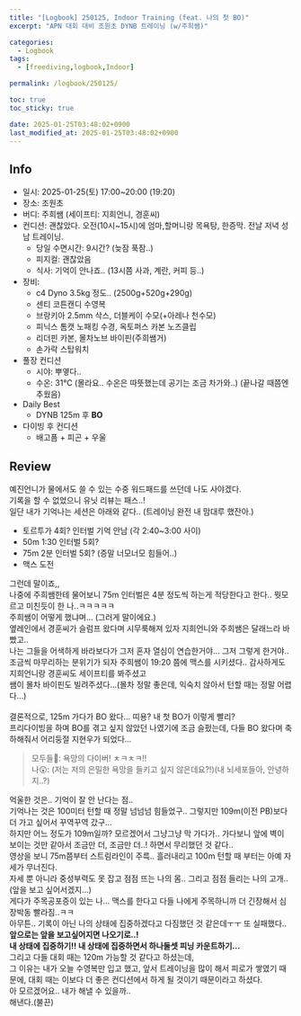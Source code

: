 ```yaml
---
title: "[Logbook] 250125, Indoor Training (feat. 나의 첫 BO)"
excerpt: "APN 대회 대비 조원초 DYNB 트레이닝 (w/주희쌤)"

categories:
  - Logbook
tags:
  - [freediving,logbook,Indoor]

permalink: /logbook/250125/

toc: true
toc_sticky: true

date: 2025-01-25T03:48:02+0900
last_modified_at: 2025-01-25T03:48:02+0900
---
```


## Info
- 일시: 2025-01-25(토) 17:00~20:00 (19:20)
- 장소: 조원초
- 버디: 주희쌤 (세이프티: 지희언니, 경훈씨)
- 컨디션: 괜찮았다. 오전(10시~15시)에 엄마,할머니랑 목욕탕, 한증막. 전날 저녁 성남 트레이닝.
  - 당일 수면시간: 9시간? (늦잠 푹잠..)
  - 피지컬: 괜찮았음
  - 식사: 기억이 안나죠.. (13시쯤 사과, 계란, 커피 등..)
- 장비:
  - c4 Dyno 3.5kg 정도.. (2500g+520g+290g)
  - 센티 코튼캔디 수영복
  - 브랑키아 2.5mm 삭스, 더블케이 수모(+아레나 천수모)
  - 피닉스 톰캣 노패킹 수경, 옥토퍼스 카본 노즈클립
  - 리더핀 카본, 몰차노브 바이핀(주희쌤거)
  - 손가락 스탑워치
- 풀장 컨디션
  - 시야: 뿌옇다.. 
  - 수온: 31℃ (몰라요.. 수온은 따뜻했는데 공기는 조금 차가와..) (끝나갈 때쯤엔 추웠음)
- Daily Best
  - DYNB 125m 후 **BO**
- 다이빙 후 컨디션
  - 배고픔 + 피곤 + 우울
  
## Review
예진언니가 물에서도 쓸 수 있는 수중 워드패드를 쓰던데 나도 사야겠다.<br>
기록을 할 수 없었으니 유닛 리뷰는 패스..!<br>
일단 내가 기억나는 세션은 아래와 같다.. (트레이닝 완전 내 맘대루 했잔아.)<br>
- 토르투가 4회? 인터벌 기억 안남 (각 2:40~3:00 사이)
- 50m 1:30 인터벌 5회?
- 75m 2분 인터벌 5회? (증말 너모너모 힘들어..)
- 맥스 도전<br>

그런데 말이죠,,<br> 나중에 주희쌤한테 물어보니 75m 인터벌은 4분 정도씩 하는게 적당한다고 한다.. 뭣모르고 미친듯이 한 나..ㅋㅋㅋㅋㅋ<br>
주희쌤이 어떻게 했냐며... (그러게 말이에요.)<br>
옆레인에서 경훈씨가 슬럼프 왔다며 시무룩해져 있자 지희언니와 주희쌤은 달래느라 바빴고..<br>
나는 그들을 어색하게 바라보다가 그저 혼자 열심이 연습한거야... 그저 그렇게 한거야..<br>
조금씩 마무리하는 분위기가 되자 주희쌤이 19:20 쯤에 맥스를 시키셨다.. 감사하게도 지희언니랑 경훈씨도 세이프티를 봐주셨고<br>
쌤이 몰차 바이핀도 빌려주셨다...(몰차 정말 좋은데, 익숙치 않아서 턴할 때는 정말 어렵다...)<br><br>
결론적으로, 125m 가다가 BO 왔다... 띠용? 내 첫 BO가 이렇게 빨리?<br>
프리다이빙을 하며 BO를 겪고 싶지 않았던 나였기에 조금 슬펐는데, 다들 BO 왔다며 축하해줘서 어리둥절 지현우가 되었다...<br>
> 모두들👥: 욕망의 다이버! ㅊㅋㅊㅋ!! <br> 
> 나😲: (저는 저의 은밀한 욕망을 들키고 싶지 않은데요?!)(내 뇌세포들아, 안녕하지..?)<br>

억울한 것은.. 기억이 잘 안 난다는 점..<br>
기억나는 것은 100미터 턴할 때 정말 넘넘넘 힘들었구.. 그렇지만 109m(이전 PB)보다 더 가고 싶어서 꾸역꾸역 갔구...<br>
하지만 어느 정도가 109m일까? 모르겠어서 그냥그냥 막 가다가.. 가다보니 앞에 벽이 보이는 것만 같아서 조금만 더, 조금만 더..! 하면서 무리했던 것 같다.. <br>
영상을 보니 75m쯤부터 스트림라인이 주륵.. 흘러내리고 100m 턴할 때 부터는 아예 자세가 무너진다. <br>
자세 뿐 아니라 중성부력도 못 잡고 점점 뜨는 나의 몸.. 그리고 점점 들리는 나의 고개.. (앞을 보고 싶어서겠지...)<br>
게다가 주목공포증이 있는 나... 맥스를 한다고 다들 나에게 주목하니까 더 긴장해서 심장박동 빨라짐..ㅋㅋ<br>
아무튼.. 기록이 아닌 나의 상태에 집중하겠다고 다짐했던 것 같은데ㅜㅜ 또 실패했다..<br>
**앞으로는 앞을 보고싶어지면 나오기로..!** <br>
**내 상태에 집중하기!! 내 상태에 집중하면서 하나둘셋 피닝 카운트하기...** <br>
그리고 다들 대회 때는 120m 가능할 것 같다고 하셨는데, <br>
그 이유는 내가 오늘 수영복만 입고 했고, 앞서 트레이닝을 많이 해서 피로가 쌓였기 때문에, 대회 때는 이보다 더 좋은 컨디션에서 하게 될 것이기 때문이라고 하셨다.<br>
아 모르겠어요.. 내가 해낼 수 있을까..<br>
해낸다.(불끈)
